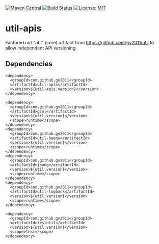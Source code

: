 [![Maven Central](https://img.shields.io/maven-central/v/com.github.gv2011/util-apis.svg)](https://repo1.maven.org/maven2/com/github/gv2011/util-apis/)
[![Build Status](https://app.travis-ci.com/gv2011/util-apis.svg?branch=master)](https://app.travis-ci.com/github/gv2011/util-apis)
[![License: MIT](https://img.shields.io/badge/License-MIT-green.svg)](https://opensource.org/licenses/MIT)

# util-apis

Factored out "util" (core) artifact from https://github.com/gv2011/util
to allow independent API versioning.


## Dependencies

    <dependency>
      <groupId>com.github.gv2011</groupId>
      <artifactId>util-apis</artifactId>
      <version>${util-apis.version}</version>
    </dependency>
    
    <dependency>
      <groupId>com.github.gv2011</groupId>
      <artifactId>gcol</artifactId>
      <version>${util.version}</version>
      <scope>runtime</scope>
    </dependency>
    <dependency>
      <groupId>com.github.gv2011</groupId>
      <artifactId>util-beans</artifactId>
      <version>${util.version}</version>
      <scope>runtime</scope>
    </dependency>
    <dependency>
      <groupId>com.github.gv2011</groupId>
      <artifactId>jsong</artifactId>
      <version>${util.version}</version>
      <scope>runtime</scope>
    </dependency>
    <dependency>
      <groupId>com.github.gv2011</groupId>
      <artifactId>util-logback</artifactId>
      <version>${util.version}</version>
      <scope>runtime</scope>
    </dependency>
    
    <dependency>
      <groupId>com.github.gv2011</groupId>
      <artifactId>testutil</artifactId>
      <version>${util.version}</version>
      <scope>test</scope>
    </dependency>
